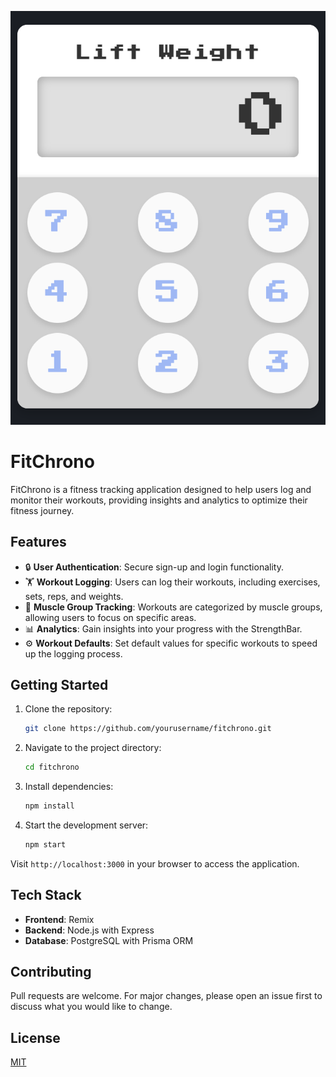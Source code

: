 ![FitChrono Numpad](./assets/fitchrono_numpad.png)

# FitChrono

FitChrono is a fitness tracking application designed to help users log and monitor their workouts, providing insights and analytics to optimize their fitness journey.

## Features

- 🔒 **User Authentication**: Secure sign-up and login functionality.
- 🏋️ **Workout Logging**: Users can log their workouts, including exercises, sets, reps, and weights.
- 💪 **Muscle Group Tracking**: Workouts are categorized by muscle groups, allowing users to focus on specific areas.
- 📊 **Analytics**: Gain insights into your progress with the StrengthBar.
- ⚙️ **Workout Defaults**: Set default values for specific workouts to speed up the logging process.

## Getting Started

1. Clone the repository:

   ```bash
   git clone https://github.com/yourusername/fitchrono.git
   ```

2. Navigate to the project directory:

   ```bash
   cd fitchrono
   ```

3. Install dependencies:

   ```bash
   npm install
   ```

4. Start the development server:
   ```bash
   npm start
   ```

Visit `http://localhost:3000` in your browser to access the application.

## Tech Stack

- **Frontend**: Remix
- **Backend**: Node.js with Express
- **Database**: PostgreSQL with Prisma ORM

## Contributing

Pull requests are welcome. For major changes, please open an issue first to discuss what you would like to change.

## License

[MIT](https://choosealicense.com/licenses/mit/)
